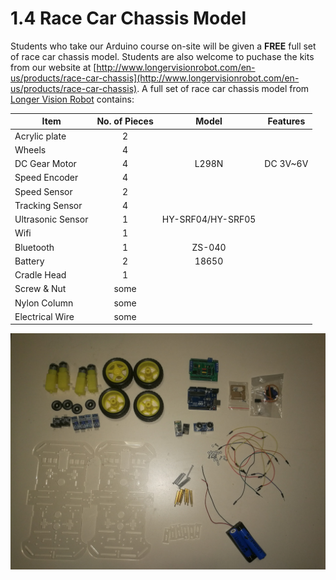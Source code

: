 # 1.4 Race Car Chassis Model

Students who take our Arduino course on-site will be given a **FREE** full set of race car chassis model. Students are also welcome to puchase the kits from our website at [http://www.longervisionrobot.com/en-us/products/race-car-chassis](http://www.longervisionrobot.com/en-us/products/race-car-chassis). A full set of race car chassis model from [Longer Vision Robot](http://www.longervisionrobot.com) contains:

Item | No. of Pieces | Model | Features   
--------- | ------- | -------- | -------------
Acrylic plate | <center>2</center> | | 
Wheels | <center>4</center> | | 
DC Gear Motor | <center>4</center> | <center>L298N</center> | <center>DC 3V~6V</center> 
Speed ​​Encoder | <center>4</center> | |  
Speed Sensor | <center>2</center> | |  
Tracking Sensor | <center>4</center> | |  
Ultrasonic Sensor | <center>1</center> |  <center>HY-SRF04/HY-SRF05</center> |  
Wifi | <center>1</center> | |  
Bluetooth | <center>1</center> | <center>ZS-040</center> |  
Battery | <center>2</center> | <center>18650</center> |  
Cradle Head | <center>1</center> | |  
Screw & Nut | <center>some</center> | | 
Nylon Column | <center>some</center> | |  
Electrical Wire | <center>some</center> | |   

![Image](./race_car_chassis.jpg)

